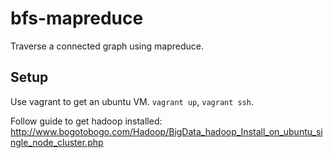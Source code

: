 # bfs-mapreduce
Traverse a connected graph using mapreduce.

## Setup

Use vagrant to get an ubuntu VM. `vagrant up`, `vagrant ssh`.

Follow guide to get hadoop installed: http://www.bogotobogo.com/Hadoop/BigData_hadoop_Install_on_ubuntu_single_node_cluster.php
